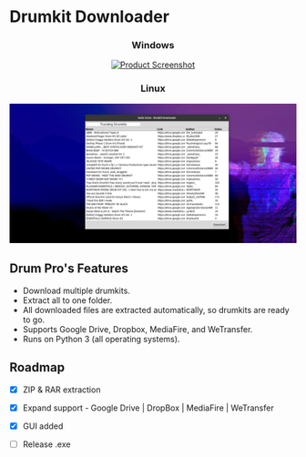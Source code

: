 <div id="top"></div>
<!-- PROJECT LOGO -->

<div>
<!--
  <a href="">
    <img src="logo.png" alt="Logo" width="225" height="52">
  </a>
-->


  <p align="center">
  <h1>Drumkit Downloader</h1>
  
 
<div align="center">

  ### Windows
  
  <a href="">
    <img src="https://github.com/jesusyanez/drum-pro/blob/main/screenshot.png?raw=true" alt="Product Screenshot">
  </a>
  
  ### Linux
  
  <a href="">
    <img src="https://raw.githubusercontent.com/jesusyanez/example-images/main/drumkitdl.png" alt="Product Screenshot">
  </a>
  
</div>
<!--
    <p><a href="https://jesusyanez.github.io/Techline/"><strong>Windows Download »</strong></a> * <a href="https://jesusyanez.github.io/Techline/"><strong>Linux Download »</strong></a></p>
  </p>
-->
</div>




<!-- ABOUT THE PROJECT -->


<h2>Drum Pro's Features</h2>

* Download multiple drumkits.
* Extract all to one folder.
* All downloaded files are extracted automatically, so drumkits are ready to go.
* Supports Google Drive, Dropbox, MediaFire, and WeTransfer.
* Runs on Python 3 (all operating systems).</br>




## Roadmap
- [X] ZIP & RAR extraction
- [X] Expand support - Google Drive | DropBox | MediaFire | WeTransfer
- [X] GUI added
- [ ] Release .exe




<!--
## Usage
-->




<!-- LICENSE 
## License

Distributed under the GPL-3.0 License. See `LICENSE.txt` for more information.

<p align="right">(<a href="#top">back to top</a>)</p> -->






<!-- ACKNOWLEDGMENTS -->
<!-- ## Acknowledgments


* [PRAW  (Python Reddit API Wrapper)](https://praw.readthedocs.io/en/stable/)
* [PANDAS](https://pandas.pydata.org/)


<p align="right">(<a href="#top">back to top</a>)</p> -->
